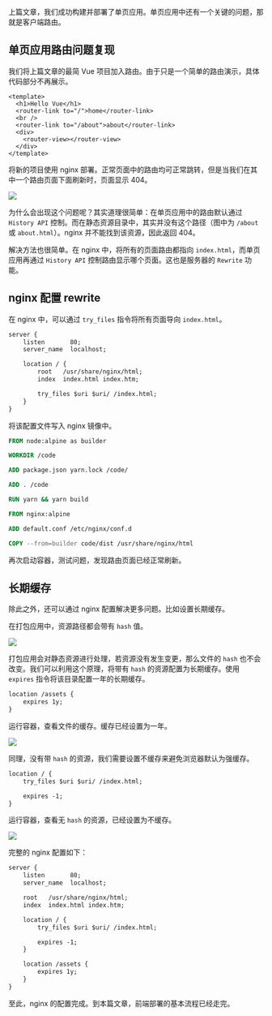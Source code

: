 上篇文章，我们成功构建并部署了单页应用。单页应用中还有一个关键的问题，那就是客户端路由。

## 单页应用路由问题复现

我们将上篇文章的最简 Vue 项目加入路由。由于只是一个简单的路由演示，具体代码部分不再展示。

```vue
<template>
  <h1>Hello Vue</h1>
  <router-link to="/">home</router-link>
  <br />
  <router-link to="/about">about</router-link>
  <div>
    <router-view></router-view>
  </div>
</template>
```

将新的项目使用 nginx 部署。正常页面中的路由均可正常跳转，但是当我们在其中一个路由页面下面刷新时，页面显示 404。

![](/images/2022-06-24_19-44-29.png)

为什么会出现这个问题呢？其实道理很简单：在单页应用中的路由默认通过 `History API` 控制。而在静态资源目录中，其实并没有这个路径（图中为 `/about` 或 `about.html`）。nginx 并不能找到该资源，因此返回 404。

解决方法也很简单。在 nginx 中，将所有的页面路由都指向 `index.html`，而单页应用再通过 `History API` 控制路由显示哪个页面。这也是服务器的 `Rewrite` 功能。

## nginx 配置 rewrite

在 nginx 中，可以通过 `try_files` 指令将所有页面导向 `index.html`。

```txt
server {
    listen       80;
    server_name  localhost;

    location / {
        root   /usr/share/nginx/html;
        index  index.html index.htm;

        try_files $uri $uri/ /index.html;
    }
}
```

将该配置文件写入 nginx 镜像中。

```dockerfile
FROM node:alpine as builder

WORKDIR /code

ADD package.json yarn.lock /code/

ADD . /code

RUN yarn && yarn build

FROM nginx:alpine

ADD default.conf /etc/nginx/conf.d

COPY --from=builder code/dist /usr/share/nginx/html
```

再次启动容器，测试问题，发现路由页面已经正常刷新。

## 长期缓存

除此之外，还可以通过 nginx 配置解决更多问题。比如设置长期缓存。

在打包应用中，资源路径都会带有 `hash` 值。

![](/images/2022-06-24_20-19-54.png)

打包应用会对静态资源进行处理，若资源没有发生变更，那么文件的 `hash` 也不会改变。我们可以利用这个原理，将带有 `hash` 的资源配置为长期缓存。使用 `expires` 指令将该目录配置一年的长期缓存。

```txt
location /assets {
    expires 1y;
}
```

运行容器，查看文件的缓存。缓存已经设置为一年。

![](/images/2022-06-24_20-43-17.png)

同理，没有带 `hash` 的资源，我们需要设置不缓存来避免浏览器默认为强缓存。

```txt
location / {
    try_files $uri $uri/ /index.html;

    expires -1;
}
```

运行容器，查看无 `hash` 的资源，已经设置为不缓存。

![](/images/2022-06-24_20-47-14.png)

完整的 nginx 配置如下：

```txt
server {
    listen       80;
    server_name  localhost;

    root   /usr/share/nginx/html;
    index  index.html index.htm;

    location / {
        try_files $uri $uri/ /index.html;

        expires -1;
    }

    location /assets {
        expires 1y;
    }
}
```

至此，nginx 的配置完成。到本篇文章，前端部署的基本流程已经走完。
